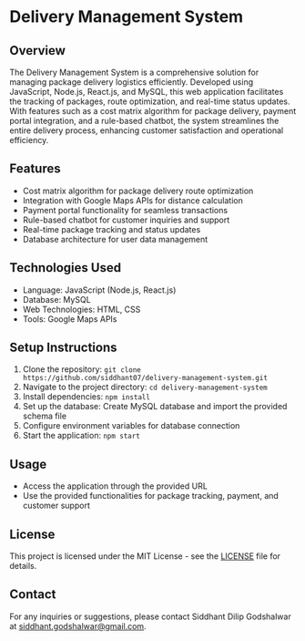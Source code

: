 # Delivery Management System

## Overview
The Delivery Management System is a comprehensive solution for managing package delivery logistics efficiently. Developed using JavaScript, Node.js, React.js, and MySQL, this web application facilitates the tracking of packages, route optimization, and real-time status updates. With features such as a cost matrix algorithm for package delivery, payment portal integration, and a rule-based chatbot, the system streamlines the entire delivery process, enhancing customer satisfaction and operational efficiency.

## Features
- Cost matrix algorithm for package delivery route optimization
- Integration with Google Maps APIs for distance calculation
- Payment portal functionality for seamless transactions
- Rule-based chatbot for customer inquiries and support
- Real-time package tracking and status updates
- Database architecture for user data management

## Technologies Used
- Language: JavaScript (Node.js, React.js)
- Database: MySQL
- Web Technologies: HTML, CSS
- Tools: Google Maps APIs

## Setup Instructions
1. Clone the repository: `git clone https://github.com/siddhant07/delivery-management-system.git`
2. Navigate to the project directory: `cd delivery-management-system`
3. Install dependencies: `npm install`
4. Set up the database: Create MySQL database and import the provided schema file
5. Configure environment variables for database connection
6. Start the application: `npm start`

## Usage
- Access the application through the provided URL
- Use the provided functionalities for package tracking, payment, and customer support

## License
This project is licensed under the MIT License - see the [LICENSE](LICENSE) file for details.

## Contact
For any inquiries or suggestions, please contact Siddhant Dilip Godshalwar at siddhant.godshalwar@gmail.com.

